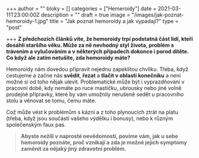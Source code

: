 +++
author = ""
bloky = []
categories = ["Hemeroidy"]
date = 2021-03-11T23:00:00Z
description = ""
draft = true
image = "/images/jak-poznat-hemoroidy-1.jpg"
title = "Jak poznat hemoroidy a jak vypadají?"
type = "post"

+++
**Z předchozích článků víte, že hemoroidy trpí podstatná část lidí, kteří dosáhli staršího věku. Může za ně nevhodný styl života, problém s trávením a vylučováním a v některých případech dokonce i porod dítěte. Co když ale zatím netušíte, zda hemoroidy máte?**

Hemoroidy nám dovedou připravit nejednu zapeklitou chvilku. Třeba, když cestujeme a začne nás **svědit**, **řezat** a **tlačit v oblasti konečníku** a není možné si od toho nějak ulevit. Problematické může být i vyprazdňování v pracovní době, kdy nemáte po ruce mastičku, ubrousky nebo jiné volně prodejné přípravky, které by vám umožnily nerušeně sedět u pracovního stolu a věnovat se tomu, čemu máte.

Což může vést k problémům s kázní a z toho plynoucích ztrát na platu (třeba, když jsou součástí vašeho výdělku i bonusy), nebo k různým společenským faux pas.

> **Abyste nežili v naprosté nevědomosti, povíme vám, jak u sebe hemoroidy poznáte, proč vznikají a zda je možné jejich symptomy zaměnit za nějaký jiný zdravotní problém.**